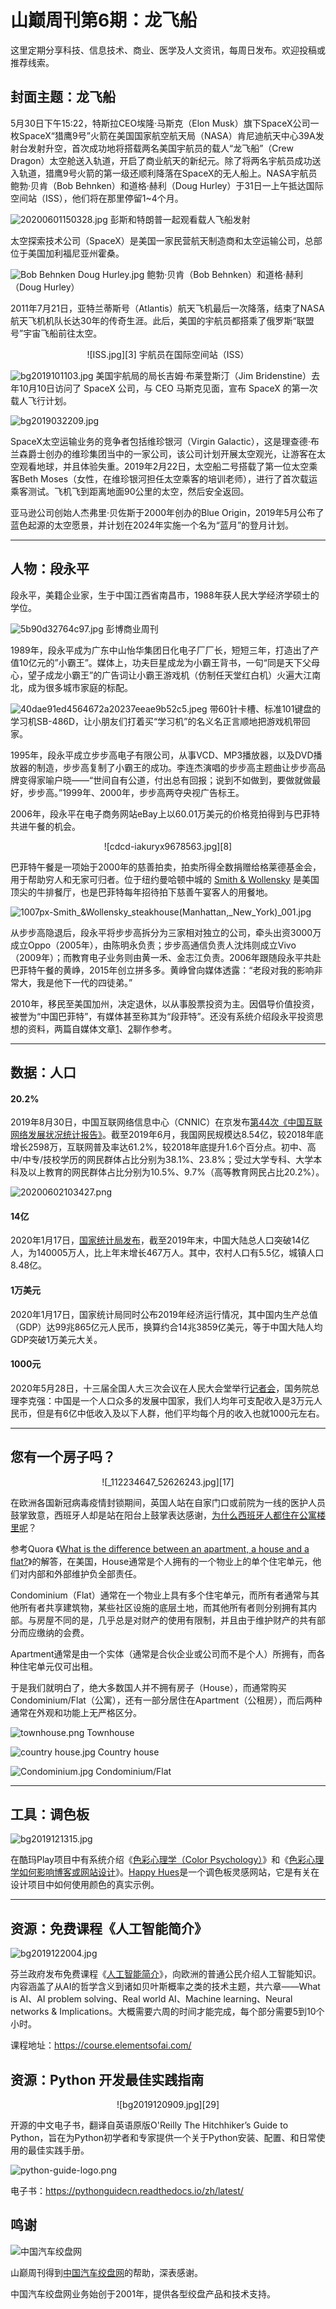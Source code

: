 # 山巅周刊第6期：龙飞船

这里定期分享科技、信息技术、商业、医学及人文资讯，每周日发布。欢迎投稿或推荐线索。

## 封面主题：龙飞船 ##

5月30日下午15:22，特斯拉CEO埃隆·马斯克（Elon Musk）旗下SpaceX公司一枚SpaceX“猎鹰9号”火箭在美国国家航空航天局（NASA）肯尼迪航天中心39A发射台发射升空，首次成功地将搭载两名美国宇航员的载人“龙飞船”（Crew Dragon）太空舱送入轨道，开启了商业航天的新纪元。除了将两名宇航员成功送入轨道，猎鹰9号火箭的第一级还顺利降落在SpaceX的无人船上。NASA宇航员鲍勃·贝肯（Bob Behnken）和道格·赫利（Doug Hurley）于31日一上午抵达国际空间站（ISS），他们将在那里停留1~4个月。

![20200601150328.jpg][1]
彭斯和特朗普一起观看载人飞船发射 


<!--more-->


太空探索技术公司（SpaceX）是美国一家民营航天制造商和太空运输公司，总部位于美国加利福尼亚州霍桑。

![Bob Behnken Doug Hurley.jpg][2]
鲍勃·贝肯（Bob Behnken）和道格·赫利（Doug Hurley）

2011年7月21日，亚特兰蒂斯号（Atlantis）航天飞机最后一次降落，结束了NASA航天飞机机队长达30年的传奇生涯。此后，美国的宇航员都搭乘了俄罗斯“联盟号”宇宙飞船前往太空。

<center>![ISS.jpg][3]
宇航员在国际空间站（ISS）</center>

![bg2019101103.jpg][4]
美国宇航局的局长吉姆·布莱登斯汀（Jim Bridenstine）去年10月10日访问了 SpaceX 公司，与 CEO 马斯克见面，宣布 SpaceX 的第一次载人飞行计划。

![bg2019032209.jpg][5]

SpaceX太空运输业务的竞争者包括维珍银河（Virgin Galactic），这是理查德·布兰森爵士创办的维珍集团当中的一家公司，该公司计划开展太空观光，让游客在太空观看地球，并且体验失重。2019年2月22日，太空船二号搭载了第一位太空乘客Beth Moses（女性，在维珍银河担任太空乘客的培训老师），进行了首次载运乘客测试。飞机飞到距离地面90公里的太空，然后安全返回。

亚马逊公司创始人杰弗里·贝佐斯于2000年创办的Blue Origin，2019年5月公布了蓝色起源的太空愿景，并计划在2024年实施一个名为“蓝月”的登月计划。

----------

## 人物：段永平 ##

段永平，美籍企业家，生于中国江西省南昌市，1988年获人民大学经济学硕士的学位。

![5b90d32764c97.jpg][6]
彭博商业周刊

1989年，段永平成为广东中山怡华集团日化电子厂厂长，短短三年，打造出了产值10亿元的”小霸王”。媒体上，功夫巨星成龙为小霸王背书，一句“同是天下父母心，望子成龙小霸王”的广告词让小霸王游戏机（仿制任天堂红白机）火遍大江南北，成为很多城市家庭的标配。

![40dae91ed4564672a20237eeae9b52c5.jpeg][7]
带60针卡槽、标准101键盘的学习机SB-486D，让小朋友们打着买“学习机”的名义名正言顺地把游戏机带回家。

1995年，段永平成立步步高电子有限公司，从事VCD、MP3播放器，以及DVD播放器的制造，步步高复制了小霸王的成功。李连杰演唱的步步高主题曲让步步高品牌变得家喻户晓——“世间自有公道，付出总有回报；说到不如做到，要做就做最好，步步高。”1999年、2000年，步步高两夺央视广告标王。

2006年，段永平在电子商务网站eBay上以60.01万美元的价格竞拍得到与巴菲特共进午餐的机会。

<center>![cdcd-iakuryx9678563.jpg][8]</center>

巴菲特午餐是一项始于2000年的慈善拍卖，拍卖所得全数捐赠给格莱德基金会，用于帮助穷人和无家可归者。位于纽约曼哈顿中城的 [Smith & Wollensky][9] 是美国顶尖的牛排餐厅，也是巴菲特每年招待拍下慈善午宴客人的用餐地。

![1007px-Smith_&_Wollensky_steakhouse_(Manhattan,_New_York)_001.jpg][10]

从步步高隐退后，段永平将步步高拆分为三家相对独立的公司，牵头出资3000万成立Oppo（2005年），由陈明永负责；步步高通信负责人沈炜则成立Vivo（2009年）；而教育电子业务则由黄一禾、金志江负责。2006年跟随段永平共赴巴菲特午餐的黄峥，2015年创立拼多多。黄峥曾向媒体透露：“老段对我的影响非常大，我是他下一代的四徒弟。” 

2010年，移民至美国加州，决定退休，以从事股票投资为主。因倡导价值投资，被誉为“中国巴菲特”，有媒体甚至称其为“段菲特”。还没有系统介绍段永平投资思想的资料，两篇自媒体文章[1][11]、[2][12]聊作参考。


----------


## 数据：人口 ##

#### 20.2% ####

2019年8月30日，中国互联网络信息中心（CNNIC）在京发布[第44次《中国互联网络发展状况统计报告》][13]。截至2019年6月，我国网民规模达8.54亿，较2018年底增长2598万，互联网普及率达61.2%，较2018年底提升1.6个百分点。初中、高中/中专/技校学历的网民群体占比分别为38.1%、23.8%；受过大学专科、大学本科及以上教育的网民群体占比分别为10.5%、9.7%（高等教育网民占比20.2%）。

![20200602103427.png][14]

#### 14亿 ####

2020年1月17日，[国家统计局发布][15]，截至2019年末，中国大陆总人口突破14亿人，为140005万人，比上年末增长467万人。其中，农村人口有5.5亿，城镇人口8.48亿。

#### 1万美元 ####

2020年1月17日，国家统计局同时公布2019年经济运行情况，其中国内生产总值（GDP）达99兆865亿元人民币，换算约合14兆3859亿美元，等于中国大陆人均GDP突破1万美元大关。

#### 1000元 ####

2020年5月28日，十三届全国人大三次会议在人民大会堂举行[记者会][16]，国务院总理李克强：中国是一个人口众多的发展中国家，我们人均年可支配收入是3万元人民币，但是有6亿中低收入及以下人群，他们平均每个月的收入也就1000元左右。


----------


## 您有一个房子吗？ ##

<center>![_112234647_52626243.jpg][17]</center>

在欧洲各国新冠病毒疫情封锁期间，英国人站在自家门口或前院为一线的医护人员鼓掌致意，西班牙人却是站在阳台上鼓掌表达感谢，[为什么西班牙人都住在公寓楼里呢][18]？

参考Quora 《[What is the difference between an apartment, a house and a flat?][19]》的解答，在美国，House通常是个人拥有的一个物业上的单个住宅单元，他们对内部和外部维护负全部责任。

Condominium（Flat）通常在一个物业上具有多个住宅单元，而所有者通常与其他所有者共享建筑物，某些社区设施的底层土地，而其他所有者则分别拥有其内部。与房屋不同的是，几乎总是对财产的使用有限制，并且由于维护财产的共有部分而应缴纳的会费。

Apartment通常是由一个实体（通常是合伙企业或公司而不是个人）所拥有，而各种住宅单元仅可出租。

于是我们就明白了，绝大多数国人并不拥有房子（House），而通常购买Condominium/Flat（公寓），还有一部分居住在Apartment（公租房），而后两种通常在外观和功能上无严格区分。

![townhouse.png][20]
Townhouse

![country house.jpg][21]
Country house

![Condominium.jpg][22]
Condominium/Flat


----------


## 工具：调色板 ##

![bg2019121315.jpg][23]

在酷玛Play项目中有系统介绍《[色彩心理学（Color Psychology）][24]》和《[色彩心理学如何影响博客或网站设计][25]》。[Happy Hues][26]是一个调色板灵感网站，它是有关在设计项目中如何使用颜色的真实示例。


----------


## 资源：免费课程《人工智能简介》 ##

![bg2019122004.jpg][27]

芬兰政府发布免费课程《[人工智能简介][28]》，向欧洲的普通公民介绍人工智能知识。内容涵盖了从AI的哲学含义到诸如贝叶斯概率之类的技术主题，共六章——What is AI、AI problem solving、Real world AI、Machine learning、Neural networks & Implications。大概需要六周的时间才能完成，每个部分需要5到10个小时。

课程地址：https://course.elementsofai.com/

## 资源：Python 开发最佳实践指南 ##

<center>![bg2019120909.jpg][29]</center>

开源的中文电子书，翻译自英语原版O'Reilly The Hitchhiker’s Guide to Python，旨在为Python初学者和专家提供一个关于Python安装、配置、和日常使用的最佳实践手册。

![python-guide-logo.png][30]

电子书：https://pythonguidecn.readthedocs.io/zh/latest/

## 鸣谢

![中国汽车绞盘网][100]

山巅周刊得到[中国汽车绞盘网][101]的帮助，深表感谢。

中国汽车绞盘网业务始创于2001年，提供各型绞盘产品和技术支持。

  [1]: http://3.14159.icu/usr/uploads/2020/06/3773274762.jpg
  [2]: http://3.14159.icu/usr/uploads/2020/06/492496210.jpg
  [3]: http://3.14159.icu/usr/uploads/2020/06/1338191831.jpg
  [4]: http://3.14159.icu/usr/uploads/2020/06/284868679.jpg
  [5]: http://3.14159.icu/usr/uploads/2020/07/1537058141.jpg
  [6]: http://3.14159.icu/usr/uploads/2020/06/257940311.jpg
  [7]: http://3.14159.icu/usr/uploads/2020/06/2004913473.jpeg
  [8]: http://3.14159.icu/usr/uploads/2020/06/290175408.jpg
  [9]: https://en.wikipedia.org/wiki/Smith_%26_Wollensky
  [10]: http://3.14159.icu/usr/uploads/2020/06/384202690.jpg
  [11]: https://finance.sina.cn/2020-03-19/detail-iimxyqwa1788302.d.html
  [12]: https://zhuanlan.zhihu.com/p/34418485
  [13]: http://www.cac.gov.cn/2019zt/44/index.htm
  [14]: http://3.14159.icu/usr/uploads/2020/06/3993213885.png
  [15]: http://www.gov.cn/xinwen/zhibo3/20200117fbh1/index.htm
  [16]: http://lianghui.people.com.cn/2020npc/n1/2020/0529/c431623-31728185.html
  [17]: http://3.14159.icu/usr/uploads/2020/06/1896456941.jpg
  [18]: https://www.bbc.com/zhongwen/simp/world-52626243
  [19]: https://www.quora.com/What-is-the-difference-between-an-apartment-a-house-and-a-flat
  [20]: http://3.14159.icu/usr/uploads/2020/06/555371448.png
  [21]: http://3.14159.icu/usr/uploads/2020/06/194221729.jpg
  [22]: http://3.14159.icu/usr/uploads/2020/06/4017823881.jpg
  [23]: http://3.14159.icu/usr/uploads/2020/06/1179874209.jpg
  [24]: http://culmart.com/play/creative_technology/836.html
  [25]: http://culmart.com/play/webdesign/301.html
  [26]: https://www.happyhues.co/
  [27]: http://3.14159.icu/usr/uploads/2020/06/3042220328.jpg
  [28]: https://course.elementsofai.com/
  [29]: http://3.14159.icu/usr/uploads/2020/06/2522382439.jpg
  [30]: http://3.14159.icu/usr/uploads/2020/06/3359582521.png
  [100]: https://raw.githubusercontent.com/iwiran/Pi/main/weekly/images/mywinch.png
  [101]: http://www.mywinch.com/
